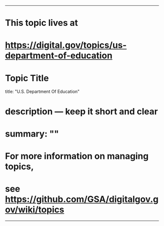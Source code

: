 
---
# This topic lives at
# https://digital.gov/topics/us-department-of-education

# Topic Title
title: "U.S. Department Of Education"

# description — keep it short and clear
# summary: ""


# For more information on managing topics,
# see https://github.com/GSA/digitalgov.gov/wiki/topics
---